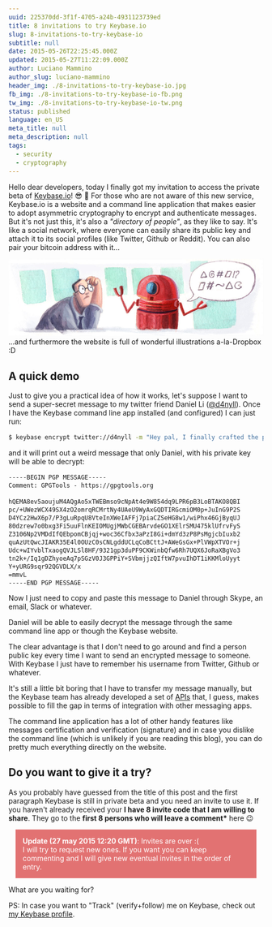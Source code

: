 ```yaml
---
uuid: 225370dd-3f1f-4705-a24b-4931123739ed
title: 8 invitations to try Keybase.io
slug: 8-invitations-to-try-keybase-io
subtitle: null
date: 2015-05-26T22:25:45.000Z
updated: 2015-05-27T11:22:09.000Z
author: Luciano Mammino
author_slug: luciano-mammino
header_img: ./8-invitations-to-try-keybase-io.jpg
fb_img: ./8-invitations-to-try-keybase-io-fb.png
tw_img: ./8-invitations-to-try-keybase-io-tw.png
status: published
language: en_US
meta_title: null
meta_description: null
tags:
  - security
  - cryptography
---
```


Hello dear developers,
today I finally got my invitation to access the private beta of [Keybase.io](https://keybase.io)! 😎 🎉
For those who are not aware of this new service, Keybase.io is a website and a command line application that makes easier to adopt asymmetric cryptography to encrypt and authenticate messages. But it's not just this, it's also a _"directory of people"_, as they like to say. It's like a social network, where everyone can easily share its public key and attach it to its social profiles (like Twitter, Github or Reddit). You can also pair your bitcoin address with it...

![Keybase.io illustration](./keybase-io-robot.jpg)
...and furthermore the website is full of wonderful illustrations a-la-Dropbox :D

## A quick demo

Just to give you a practical idea of how it works, let's suppose I want to send a super-secret message to my twitter friend Daniel Li ([@d4nyll](https://twitter.com/d4nyll)).
Once I have the Keybase command line app installed (and configured) I can just run:

```bash
$ keybase encrypt twitter://d4nyll -m "Hey pal, I finally crafted the perfect plan to rule this World. Give me a ring"
```

and it will print out a weird message that only Daniel, with his private key will be able to decrypt:

```none
-----BEGIN PGP MESSAGE-----
Comment: GPGTools - https://gpgtools.org

hQEMA8ev5aoujuM4AQgAo5xTWEBmso9cNpAt4e9W854dq9LPR6pB3LoBTAKO8QBI
pc/+UWezWCX49SX4zO2omrqRCMrtNy4UAeU9WyAxGQDTIRGcmiOM0p+JuInG9P2S
D4YCz2HwX6p7/P3gLuRpqU8VteInXWeIAFFj7piaCZSeHG8w1/wiPhx46GjByqUJ
80dzrew7o0bxg3Fi5uuFlnKEIOMUgjMWbCGEBArvdeGO1XElrSMU475klUfrvFyS
Z3106Np2VMDdIfQEbpomCBjqj+woc36Cfbx3aPzI8Gi+dmYd3zP8PsMgjcbIuxb2
quAzUtQwcJIAKR35E4l0OUzC0sCNLgddUCLqCoBCttJ+AWeGsGx+PlVWpXTVOr+j
Udc+wIYvblTxaogQVJLSl8HF/9321gp3duPF9CKWinbQfw6Rh7UQX6JoRaXBgVo3
tn2k+/Iq1gDZhyoeAq7pSGzV0J3GPPiY+SVbmjjzQIftW7pvuIhDT1iKKMloUyyt
Y+yURG9sqr92QGVDLX/x
=mmvL
-----END PGP MESSAGE-----
```

Now I just need to copy and paste this message to Daniel through Skype, an email, Slack or whatever.

Daniel will be able to easily decrypt the message through the same command line app or though the Keybase website.

The clear advantage is that I don't need to go around and find a person public key every time I want to send an encrypted message to someone. With Keybase I just have to remember his username from Twitter, Github or whatever.

It's still a little bit boring that I have to transfer my message manually, but the Keybase team has already developed a set of [APIs](https://keybase.io/docs/api/1.0) that, I guess, makes possible to fill the gap in terms of integration with other messaging apps.

The command line application has a lot of other handy features like messages certification and verification (signature) and in case you dislike the command line (which is unlikely if you are reading this blog), you can do pretty much everything directly on the website.

## Do you want to give it a try?

As you probably have guessed from the title of this post and the first paragraph Keybase is still in private beta and you need an invite to use it. If you haven't already received your **I have 8 invite code that I am willing to share**. They go to the **first 8 persons who will leave a comment\*** here 😉

<div style="background:rgb(226, 114, 114); color: #fff; padding: 1em; margin: 1em">
    <strong>Update (27 may 2015 12:20 GMT)</strong>: Invites are over :( <br/>I will try to request new ones. If you want you can keep commenting and I will give new eventual invites in the order of entry.
</div>

What are you waiting for?

PS: In case you want to "Track" (verify+follow) me on Keybase, check out [my Keybase profile](https://keybase.io/loige).
